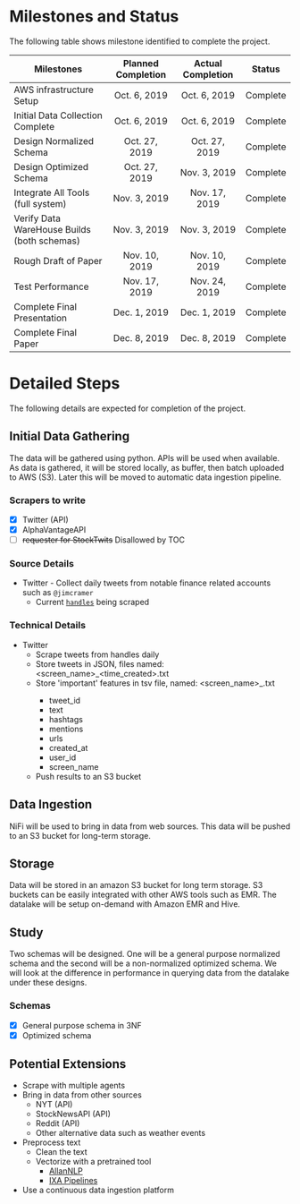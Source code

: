 
# Milestones and Status

The following table shows milestone identified to complete the project.

| Milestones                                  | Planned Completion | Actual Completion  | Status   |
|---------------------------------------------|:------------------:|:------------------:|:--------:|
| AWS infrastructure Setup                    | Oct. 6, 2019       | Oct. 6, 2019       | Complete |
| Initial Data Collection Complete            | Oct. 6, 2019       | Oct. 6, 2019       | Complete |
| Design Normalized Schema                    | Oct. 27, 2019      | Oct. 27, 2019      | Complete |
| Design Optimized Schema                     | Oct. 27, 2019      | Nov. 3, 2019       | Complete |
| Integrate All Tools (full system)           | Nov. 3, 2019       | Nov. 17, 2019      | Complete |
| Verify Data WareHouse Builds (both schemas) | Nov. 3, 2019       | Nov. 3, 2019       | Complete |
| Rough Draft of Paper                        | Nov. 10, 2019      | Nov. 10, 2019      | Complete |
| Test Performance                            | Nov. 17, 2019      | Nov. 24, 2019      | Complete |
| Complete Final Presentation                 | Dec. 1, 2019       | Dec. 1, 2019       | Complete |
| Complete Final Paper                        | Dec. 8, 2019       | Dec. 8, 2019       | Complete |

# Detailed Steps

The following details are expected for completion of the project.

## Initial Data Gathering

The data will be gathered using python. 
APIs will be used when available. 
As data is gathered, it will be stored locally, as buffer, then batch uploaded to AWS (S3).
Later this will be moved to automatic data ingestion pipeline.

### Scrapers to write

- [X] Twitter (API)
- [X] AlphaVantageAPI
- [ ] ~~requester for StockTwits~~ Disallowed by TOC

### Source Details

* Twitter - Collect daily tweets from notable finance related accounts such as `@jimcramer`
  * Current [`handles`](https://github.com/sjmiller8182/DBMS_Proj/blob/master/scrape_utils/python/twitter_handles.txt) being scraped

### Technical Details

* Twitter
  * Scrape tweets from handles daily
  * Store tweets in JSON, files named: <screen_name>_<time_created>.txt
  * Store 'important' features in tsv file, named: <screen_name>_<date>.txt
    * tweet_id
    * text
    * hashtags
    * mentions
    * urls
    * created_at
    * user_id
    * screen_name
  * Push results to an S3 bucket

## Data Ingestion

NiFi will be used to bring in data from web sources. This data will be pushed to an S3 bucket for long-term storage.

## Storage

Data will be stored in an amazon S3 bucket for long term storage. 
S3 buckets can be easily integrated with other AWS tools such as EMR. 
The datalake will be setup on-demand with Amazon EMR and Hive.

## Study 

Two schemas will be designed. 
One will be a general purpose normalized schema and the second will be a non-normalized optimized schema.
We will look at the difference in performance in querying data from the datalake under these designs.

### Schemas

- [X] General purpose schema in 3NF
- [X] Optimized schema

## Potential Extensions

* Scrape with multiple agents
* Bring in data from other sources
  * NYT (API)
  * StockNewsAPI (API)
  * Reddit (API)
  * Other alternative data such as weather events
* Preprocess text
  * Clean the text
  * Vectorize with a pretrained tool
    * [AllanNLP](https://allennlp.org/)
    * [IXA Pipelines](http://ixa2.si.ehu.es/ixa-pipes/)
* Use a continuous data ingestion platform
